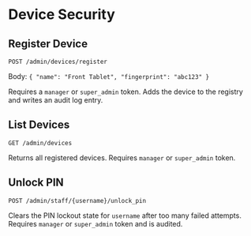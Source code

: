 # Device Security

## Register Device

`POST /admin/devices/register`

Body: `{ "name": "Front Tablet", "fingerprint": "abc123" }`

Requires a `manager` or `super_admin` token. Adds the device to the registry and
writes an audit log entry.

## List Devices

`GET /admin/devices`

Returns all registered devices. Requires `manager` or `super_admin` token.

## Unlock PIN

`POST /admin/staff/{username}/unlock_pin`

Clears the PIN lockout state for `username` after too many failed attempts.
Requires `manager` or `super_admin` token and is audited.
